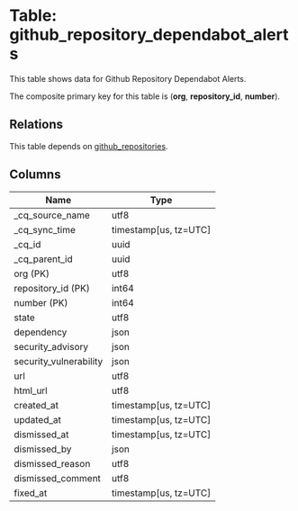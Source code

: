 # Table: github_repository_dependabot_alerts

This table shows data for Github Repository Dependabot Alerts.

The composite primary key for this table is (**org**, **repository_id**, **number**).

## Relations

This table depends on [github_repositories](github_repositories).

## Columns

| Name          | Type          |
| ------------- | ------------- |
|_cq_source_name|utf8|
|_cq_sync_time|timestamp[us, tz=UTC]|
|_cq_id|uuid|
|_cq_parent_id|uuid|
|org (PK)|utf8|
|repository_id (PK)|int64|
|number (PK)|int64|
|state|utf8|
|dependency|json|
|security_advisory|json|
|security_vulnerability|json|
|url|utf8|
|html_url|utf8|
|created_at|timestamp[us, tz=UTC]|
|updated_at|timestamp[us, tz=UTC]|
|dismissed_at|timestamp[us, tz=UTC]|
|dismissed_by|json|
|dismissed_reason|utf8|
|dismissed_comment|utf8|
|fixed_at|timestamp[us, tz=UTC]|